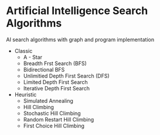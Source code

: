 # Artificial Intelligence Search Algorithms
AI search algorithms with graph and program implementation


* Classic
  * A - Star
  * Breadth Frst Search (BFS)
  * Bidirectional BFS
  * Unlimitied Depth First Search (DFS)
  * Limited Depth First Search
  * Iterative Depth First Search
* Heuristic
  * Simulated Annealing
  * Hill Climbing
  * Stochastic Hill Climbing
  * Random Restart Hill Climbing
  * First Choice Hill Climbing
